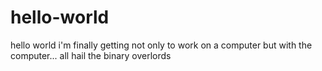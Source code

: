 # hello-world
hello world
i'm finally getting not only to work on a computer but with the computer... all hail the binary overlords  
